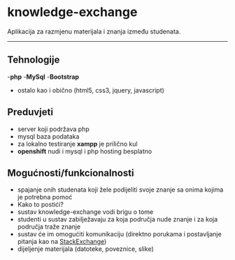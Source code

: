 knowledge-exchange
===================

Aplikacija za razmjenu materijala i znanja između studenata.



----------


Tehnologije
-------------
-**php**
-**MySql**
-**Bootstrap**
- ostalo kao i obično (html5, css3, jquery, javascript)

Preduvjeti
-----------------
- server koji podržava php
- mysql baza podataka
- za lokalno testiranje **xampp** je prilično kul
- **openshift** nudi i mysql i php hosting besplatno 

Mogućnosti/funkcionalnosti
---------------------------------------
- spajanje onih studenata koji žele podijeliti svoje znanje sa onima kojima je potrebna pomoć
- Kako to postići?
- sustav knowledge-exchange vodi brigu o tome
- studenti u sustav zabilježavaju za koja područja nude znanje i za koja područja traže znanje
- sustav će im omogućiti komunikaciju (direktno porukama i postavljanje pitanja kao na [StackExchange](http://stackexchange.com/))
- dijeljenje materijala (datoteke, poveznice, slike)












